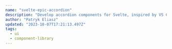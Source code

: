 ```yaml
---
name: "svelte-epic-accordion"
description: "Develop accordion components for Svelte, inspired by VS Code."
author: "Patryk Eliasz"
updated: "2023-10-07T17:21:13.497Z"
tags: 
  - ui
  - component-library
---
```

